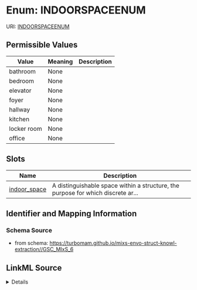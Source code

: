 # Enum: INDOORSPACEENUM



URI: [INDOORSPACEENUM](INDOORSPACEENUM)

## Permissible Values

| Value | Meaning | Description |
| --- | --- | --- |
| bathroom | None |  |
| bedroom | None |  |
| elevator | None |  |
| foyer | None |  |
| hallway | None |  |
| kitchen | None |  |
| locker room | None |  |
| office | None |  |




## Slots

| Name | Description |
| ---  | --- |
| [indoor_space](indoor_space.md) | A distinguishable space within a structure, the purpose for which discrete ar... |






## Identifier and Mapping Information







### Schema Source


* from schema: https://turbomam.github.io/mixs-envo-struct-knowl-extraction//GSC_MIxS_6




## LinkML Source

<details>
```yaml
name: INDOOR_SPACE_ENUM
from_schema: https://turbomam.github.io/mixs-envo-struct-knowl-extraction//GSC_MIxS_6
rank: 1000
permissible_values:
  bathroom:
    text: bathroom
  bedroom:
    text: bedroom
  elevator:
    text: elevator
  foyer:
    text: foyer
  hallway:
    text: hallway
  kitchen:
    text: kitchen
  locker room:
    text: locker room
  office:
    text: office

```
</details>
